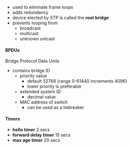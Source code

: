 - used to eliminate frame loops
- adds redundancy
- device elected by STP is called the **root bridge**
- prevents looping from
	- broadcast
	- multicast
	- unknown unicast
#### BPDUs
Bridge Protocol Data Units
- contains bridge ID
	- priority value
		- default 32768 (range 0-61440 increments 4096)
		- lower priority is preferable
	- extended system ID
		- decimal value
	- MAC address of switch
		- can be used as a tiebreaker
#### Timers
- **hello timer** 2 secs
- **forward delay timer** 15 secs
- **max age timer** 20 secs
